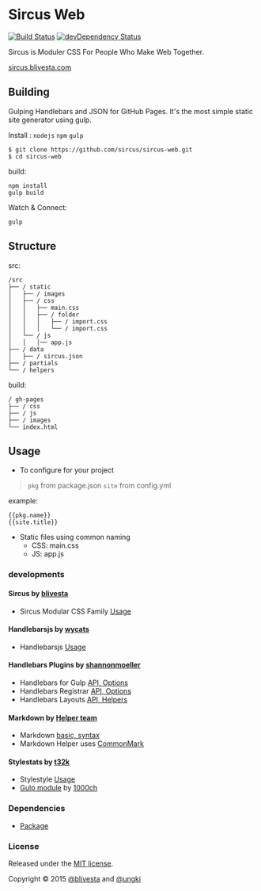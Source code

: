 # Sircus Web

[![Build Status](https://img.shields.io/travis/sircus/sircus/master.svg?style=flat)](https://travis-ci.org/sircus/sircus)
[![devDependency Status](https://david-dm.org/sircus/sircus/dev-status.svg)](https://david-dm.org/sircus/sircus#info=devDependencies)

Sircus is Moduler CSS For People Who Make Web Together.

[sircus.blivesta.com](http://sircus.blivesta.com/)

## Building

Gulping Handlebars and JSON for GitHub Pages. It's the most simple static site generator using gulp.

Install : `nodejs` `npm` `gulp`

```
$ git clone https://github.com/sircus/sircus-web.git
$ cd sircus-web
```

build:

```
npm install
gulp build
```

Watch & Connect:

```
gulp
```

## Structure

src:

```
/src
├── / static
│   ├── / images
│   ├── / css
│   │   ├── main.css
│   │   ├── / folder
│   │   │   ├── / import.css
│   │   │   └── / import.css
│   └── / js
│   │   │── app.js
├── / data
│   ├── / sircus.json
├── / partials
└── / helpers
```

build:

```
/ gh-pages
├── / css
├── / js
├── / images
└── index.html
```

## Usage

- To configure for your project
> `pkg` from package.json
> `site` from config.yml

example:
```
{{pkg.name}}
{{site.title}}
```

- Static files using common naming
  - CSS: main.css
  - JS: app.js

### developments

#### Sircus by [blivesta](https://github.com/sircus)

- Sircus Modular CSS Family [Usage](https://github.com/sircus/sircus)

#### Handlebarsjs by [wycats](https://github.com/wycats)

- Handlebarsjs [Usage](https://github.com/wycats/handlebars.js)

#### Handlebars Plugins by [shannonmoeller](https://github.com/shannonmoeller)

- Handlebars for Gulp  [API, Options](https://github.com/shannonmoeller/gulp-hb)
- Handlebars Registrar [API, Options](https://github.com/shannonmoeller/handlebars-registrar)
- Handlebars Layouts [API, Helpers](https://github.com/shannonmoeller/handlebars-layouts)

#### Markdown by [Helper team](https://github.com/helpers)

- Markdown [basic, syntax](http://daringfireball.net/projects/markdown/)
- Markdown Helper uses [CommonMark](https://github.com/jgm/CommonMark)

#### Stylestats by [t32k](https://github.com/t32k/)

- Stylestyle [Usage](https://github.com/t32k/stylestats)
- [Gulp module](https://github.com/1000ch/gulp-stylestats) by [1000ch](https://github.com/1000ch)

### Dependencies

- [Package](https://github.com/sircus/sircus-web/blob/master/package.json)

### License
Released under the [MIT license](https://github.com/sircus/license/blob/master/LICENSE).

Copyright &copy; 2015 [@blivesta](https://github.com/blivesta) and [@ungki](https://github.com/ungki)
